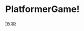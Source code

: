 # PlatformerGame!
[hypp](https://user-images.githubusercontent.com/85257891/218558675-33c3d455-9be5-40bd-9587-0eeb573a86ac.png)
